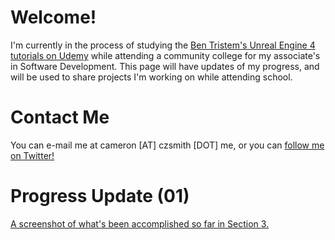 # Welcome!

I'm currently in the process of studying the [Ben Tristem's Unreal Engine 4 tutorials on Udemy](https://www.udemy.com/unrealcourse) while attending a community college for my associate's in Software Development. This page will have updates of my progress, and will be used to share projects I'm working on while attending school.

# Contact Me

You can e-mail me at cameron [AT] czsmith [DOT] me, or you can [follow me on Twitter!](https://twitter.com/cameronzsmith)

# Progress Update (01)

[A screenshot of what's been accomplished so far in Section 3.](http://i.imgur.com/E2iNyeV.png)
